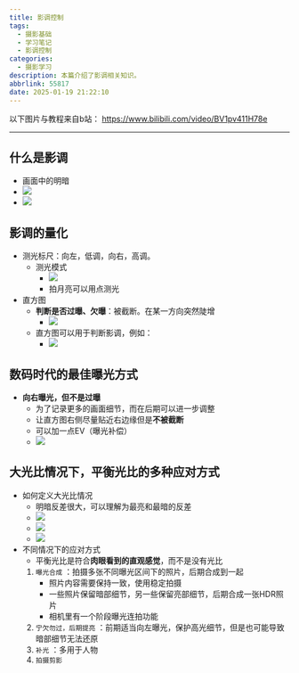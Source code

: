 ```yaml
---
title: 影调控制
tags:
  - 摄影基础
  - 学习笔记
  - 影调控制
categories:
  - 摄影学习
description: 本篇介绍了影调相关知识。
abbrlink: 55817
date: 2025-01-19 21:22:10
---
```

以下图片与教程来自b站： https://www.bilibili.com/video/BV1pv411H78e

---

## 什么是影调

 - 画面中的明暗
 - ![](Snipaste_2025-01-21_16-45-24.png)
- ![](Snipaste_2025-01-21_16-54-04.png)

## 影调的量化

- 测光标尺：向左，低调，向右，高调。
	- 测光模式
		- ![](Snipaste_2025-01-21_17-00-29.png)
		- 拍月亮可以用点测光
- 直方图
	- **判断是否过曝、欠曝**：被截断。在某一方向突然陡增
		- ![](Snipaste_2025-01-21_17-03-12.png)
	-  直方图可以用于判断影调，例如：
		- ![](Snipaste_2025-01-21_17-06-14.png)

## 数码时代的最佳曝光方式

- **向右曝光，但不是过曝**
	- 为了记录更多的画面细节，而在后期可以进一步调整
	- 让直方图右侧尽量贴近右边缘但是**不被截断**
	- 可以加一点EV（曝光补偿）
	- ![](Snipaste_2025-01-21_17-11-27%201.png)

## 大光比情况下，平衡光比的多种应对方式

- 如何定义大光比情况
	- 明暗反差很大，可以理解为最亮和最暗的反差
	- ![](Snipaste_2025-01-21_17-19-56.png)
	- ![](Snipaste_2025-01-21_17-20-33.png)
	- ![](Snipaste_2025-01-21_17-21-18.png)
- 不同情况下的应对方式
	- 平衡光比是符合**肉眼看到的直观感觉**，而不是没有光比
	1. `曝光合成` ：拍摄多张不同曝光区间下的照片，后期合成到一起
		- 照片内容需要保持一致，使用稳定拍摄
		- 一些照片保留暗部细节，另一些保留亮部细节，后期合成一张HDR照片
		- 相机里有一个阶段曝光连拍功能
	2. `宁欠勿过，后期提亮` ：前期适当向左曝光，保护高光细节，但是也可能导致暗部细节无法还原
	3. `补光` ：多用于人物
	4. `拍摄剪影` 
